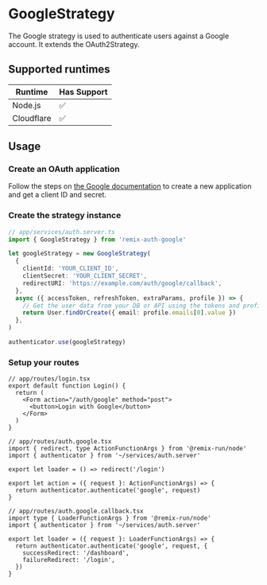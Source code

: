 # GoogleStrategy

<!-- Description -->

The Google strategy is used to authenticate users against a Google account. It extends the OAuth2Strategy.

## Supported runtimes

| Runtime    | Has Support |
| ---------- | ----------- |
| Node.js    | ✅          |
| Cloudflare | ✅          |

<!-- If it doesn't support one runtime, explain here why -->

## Usage

### Create an OAuth application

Follow the steps on [the Google documentation](https://developers.google.com/identity/protocols/oauth2/web-server#creatingcred) to create a new application and get a client ID and secret.

### Create the strategy instance

```ts
// app/services/auth.server.ts
import { GoogleStrategy } from 'remix-auth-google'

let googleStrategy = new GoogleStrategy(
  {
    clientId: 'YOUR_CLIENT_ID',
    clientSecret: 'YOUR_CLIENT_SECRET',
    redirectURI: 'https://example.com/auth/google/callback',
  },
  async ({ accessToken, refreshToken, extraParams, profile }) => {
    // Get the user data from your DB or API using the tokens and profile
    return User.findOrCreate({ email: profile.emails[0].value })
  },
)

authenticator.use(googleStrategy)
```

### Setup your routes

```tsx
// app/routes/login.tsx
export default function Login() {
  return (
    <Form action="/auth/google" method="post">
      <button>Login with Google</button>
    </Form>
  )
}
```

```tsx
// app/routes/auth.google.tsx
import { redirect, type ActionFunctionArgs } from '@remix-run/node'
import { authenticator } from '~/services/auth.server'

export let loader = () => redirect('/login')

export let action = ({ request }: ActionFunctionArgs) => {
  return authenticator.authenticate('google', request)
}
```

```tsx
// app/routes/auth.google.callback.tsx
import type { LoaderFunctionArgs } from '@remix-run/node'
import { authenticator } from '~/services/auth.server'

export let loader = ({ request }: LoaderFunctionArgs) => {
  return authenticator.authenticate('google', request, {
    successRedirect: '/dashboard',
    failureRedirect: '/login',
  })
}
```
